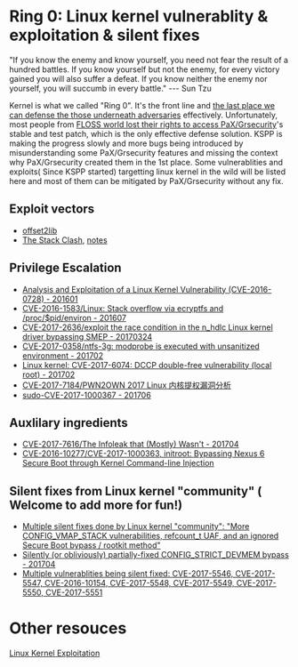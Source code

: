 # Ring 0: Linux kernel vulnerablity & exploitation & silent fixes

"If you know the enemy and know yourself, you need not fear the result of a hundred battles. If you know yourself but not the enemy, for every victory gained you will also suffer a defeat. If you know neither the enemy nor yourself, you will succumb in every battle." ---  Sun Tzu

Kernel is what we called "Ring 0". It's the front line and [the last place we can defense the those underneath adversaries](https://github.com/hardenedlinux/hardenedlinux_profiles/raw/master/slide/hardening_the_core.pdf) effectively. Unfortunately, most people from [FLOSS world lost their rights to access PaX/Grsecurity](https://hardenedlinux.github.io/announcement/2017/04/29/hardenedlinux-statement2.html)'s stable and test patch, which is the only effective defense solution. KSPP is making the progress slowly and more bugs being introduced by misunderstanding some PaX/Grsecurity features and missing the context why PaX/Grsecurity created them in the 1st place. Some vulnerablities and exploits( Since KSPP started) targetting linux kernel in the wild will be listed here and most of them can be mitigated by PaX/Grsecurity without any fix.

## Exploit vectors
* [offset2lib](https://cybersecurity.upv.es/attacks/offset2lib/offset2lib.html)
* [The Stack Clash](https://www.qualys.com/2017/06/19/stack-clash/stack-clash.txt), [notes](https://github.com/hardenedlinux/grsecurity-101-tutorials/blob/master/notes/stack_clash.md)

## Privilege Escalation
* [Analysis and Exploitation of a Linux Kernel Vulnerability (CVE-2016-0728) - 201601](http://perception-point.io/2016/01/14/analysis-and-exploitation-of-a-linux-kernel-vulnerability-cve-2016-0728/)
* [CVE-2016-1583/Linux: Stack overflow via ecryptfs and /proc/$pid/environ - 201607](https://bugs.chromium.org/p/project-zero/issues/detail?id=836)
* [CVE-2017-2636/exploit the race condition in the n_hdlc Linux kernel driver bypassing SMEP - 20170324](https://a13xp0p0v.github.io/2017/03/24/CVE-2017-2636.html)
* [CVE-2017-0358/ntfs-3g: modprobe is executed with unsanitized environment - 201702](https://bugs.chromium.org/p/project-zero/issues/detail?id=1072)
* [Linux kernel: CVE-2017-6074: DCCP double-free vulnerability (local root) - 201702](http://seclists.org/oss-sec/2017/q1/471)
* [CVE-2017-7184/PWN2OWN 2017 Linux 内核提权漏洞分析](https://zhuanlan.zhihu.com/p/26674557)
* [sudo-CVE-2017-1000367 - 201706](https://github.com/c0d3z3r0/sudo-CVE-2017-1000367)

## Auxlilary ingredients
* [CVE-2017-7616/The Infoleak that (Mostly) Wasn't - 201704](https://grsecurity.net/the_infoleak_that_mostly_wasnt.php)
* [CVE-2016-10277/CVE-2017-1000363, initroot: Bypassing Nexus 6 Secure Boot through Kernel Command-line Injection](https://alephsecurity.com/2017/05/23/nexus6-initroot/)

## Silent fixes from Linux kernel "community" ( Welcome to add more for fun!)
* [Multiple silent fixes done by Linux kernel "community": "More CONFIG_VMAP_STACK vulnerabilities, refcount_t UAF, and an
 ignored Secure Boot bypass / rootkit method"](http://www.openwall.com/lists/oss-security/2017/06/24/1)
* [Silently (or obliviously) partially-fixed CONFIG_STRICT_DEVMEM bypass - 201704](http://seclists.org/oss-sec/2017/q2/76)
* [Multiple vulnerablities being silent fixed: CVE-2017-5546, CVE-2017-5547, CVE-2016-10154, CVE-2017-5548, CVE-2017-5549, CVE-2017-5550, CVE-2017-5551](http://seclists.org/oss-sec/2017/q1/161)

# Other resouces
[Linux Kernel Exploitation](https://github.com/xairy/linux-kernel-exploitation)
